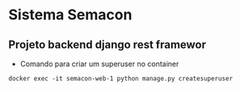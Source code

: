# Sistema Semacon 
## Projeto backend django rest framewor

* Comando para criar um superuser no container
```
docker exec -it semacon-web-1 python manage.py createsuperuser
```
